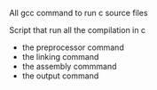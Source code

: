 All gcc command to run c source files

Script that run all the compilation in c
- the preprocessor command
- the linking command
- the assembly commmand
- the output command
